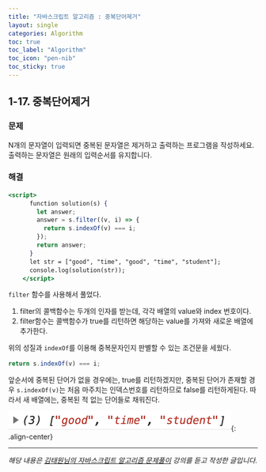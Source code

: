 ```yaml
---
title: "자바스크립트 알고리즘 : 중복단어제거"
layout: single
categories: Algorithm
toc: true
toc_label: "Algorithm"
toc_icon: "pen-nib"
toc_sticky: true
---
```


## 1-17. 중복단어제거

### 문제

N개의 문자열이 입력되면 중복된 문자열은 제거하고 출력하는 프로그램을 작성하세요.
출력하는 문자열은 원래의 입력순서를 유지합니다.

### 해결

```jsx
<script>
      function solution(s) {
        let answer;
        answer = s.filter((v, i) => {
          return s.indexOf(v) === i;
        });
        return answer;
      }
      let str = ["good", "time", "good", "time", "student"];
      console.log(solution(str));
    </script>
```

`filter` 함수를 사용해서 풀었다.

1. filter의 콜백함수는 두개의 인자를 받는데, 각각 배열의 value와 index 번호이다.
2. filter함수는 콜백함수가 true를 리턴하면 해당하는 value를 가져와 새로운 배열에 추가한다.

위의 성질과 `indexOf`를 이용해 중복문자인지 판별할 수 있는 조건문을 세웠다.

```jsx
return s.indexOf(v) === i;
```

앞순서에 중복된 단어가 없을 경우에는, true를 리턴하겠지만,
중복된 단어가 존재할 경우 `s.indexOf(v)`는 처음 마주치는 인덱스번호를 리턴하므로 false를 리턴하게된다.
따라서 새 배열에는, 중복된 적 없는 단어들로 채워진다.

![1](/assets/images/algorithm/algo17-00001.png){: .align-center}

---

_해당 내용은 [김태원님의 자바스크립트 알고리즘 문제풀이](https://www.inflearn.com/course/%EC%9E%90%EB%B0%94%EC%8A%A4%ED%81%AC%EB%A6%BD%ED%8A%B8-%EC%95%8C%EA%B3%A0%EB%A6%AC%EC%A6%98-%EB%AC%B8%EC%A0%9C%ED%92%80%EC%9D%B4/dashboard) 강의를 듣고 작성한 글입니다._
